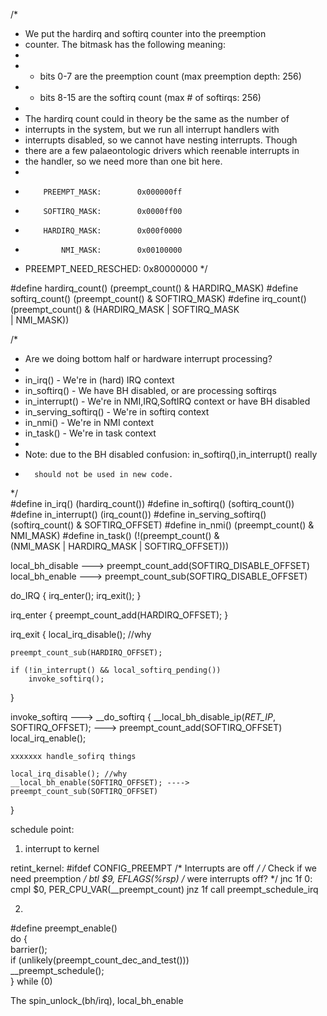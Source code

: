 /*
 * We put the hardirq and softirq counter into the preemption
 * counter. The bitmask has the following meaning:
 *
 * - bits 0-7 are the preemption count (max preemption depth: 256)
 * - bits 8-15 are the softirq count (max # of softirqs: 256)
 *
 * The hardirq count could in theory be the same as the number of
 * interrupts in the system, but we run all interrupt handlers with
 * interrupts disabled, so we cannot have nesting interrupts. Though
 * there are a few palaeontologic drivers which reenable interrupts in
 * the handler, so we need more than one bit here.
 *
 *         PREEMPT_MASK:        0x000000ff
 *         SOFTIRQ_MASK:        0x0000ff00
 *         HARDIRQ_MASK:        0x000f0000
 *             NMI_MASK:        0x00100000
 * PREEMPT_NEED_RESCHED:        0x80000000
 */     

#define hardirq_count() (preempt_count() & HARDIRQ_MASK)
#define softirq_count() (preempt_count() & SOFTIRQ_MASK)
#define irq_count()     (preempt_count() & (HARDIRQ_MASK | SOFTIRQ_MASK \
                                 | NMI_MASK))

/*
 * Are we doing bottom half or hardware interrupt processing?
 *
 * in_irq()       - We're in (hard) IRQ context
 * in_softirq()   - We have BH disabled, or are processing softirqs
 * in_interrupt() - We're in NMI,IRQ,SoftIRQ context or have BH disabled
 * in_serving_softirq() - We're in softirq context
 * in_nmi()       - We're in NMI context
 * in_task()      - We're in task context
 *      
 * Note: due to the BH disabled confusion: in_softirq(),in_interrupt() really
 *       should not be used in new code.
 */     
#define in_irq()                (hardirq_count())
#define in_softirq()            (softirq_count())
#define in_interrupt()          (irq_count())
#define in_serving_softirq()    (softirq_count() & SOFTIRQ_OFFSET)
#define in_nmi()                (preempt_count() & NMI_MASK)
#define in_task()               (!(preempt_count() & \
                                   (NMI_MASK | HARDIRQ_MASK | SOFTIRQ_OFFSET)))

local_bh_disable ---> preempt_count_add(SOFTIRQ_DISABLE_OFFSET)
local_bh_enable ---> preempt_count_sub(SOFTIRQ_DISABLE_OFFSET)

do_IRQ 
{
	irq_enter();
	irq_exit();
}

irq_enter 
{
	preempt_count_add(HARDIRQ_OFFSET);
}


irq_exit
{
	local_irq_disable(); //why

	preempt_count_sub(HARDIRQ_OFFSET);

	if (!in_interrupt() && local_softirq_pending())
		invoke_softirq();
}

invoke_softirq ---> __do_softirq
{
	__local_bh_disable_ip(_RET_IP_, SOFTIRQ_OFFSET); ---> preempt_count_add(SOFTIRQ_OFFSET)
	local_irq_enable();

	xxxxxxx handle_sofirq things

	local_irq_disable(); //why
	__local_bh_enable(SOFTIRQ_OFFSET); ----> preempt_count_sub(SOFTIRQ_OFFSET)
}




schedule point:
1. interrupt to kernel

retint_kernel:
#ifdef CONFIG_PREEMPT
        /* Interrupts are off */
        /* Check if we need preemption */
        btl     $9, EFLAGS(%rsp)                /* were interrupts off? */
        jnc     1f
0:      cmpl    $0, PER_CPU_VAR(__preempt_count)
        jnz     1f
        call    preempt_schedule_irq


2. 
#define preempt_enable() \
do { \
        barrier(); \
        if (unlikely(preempt_count_dec_and_test())) \
                __preempt_schedule(); \
} while (0)

The spin_unlock_(bh/irq), local_bh_enable 

